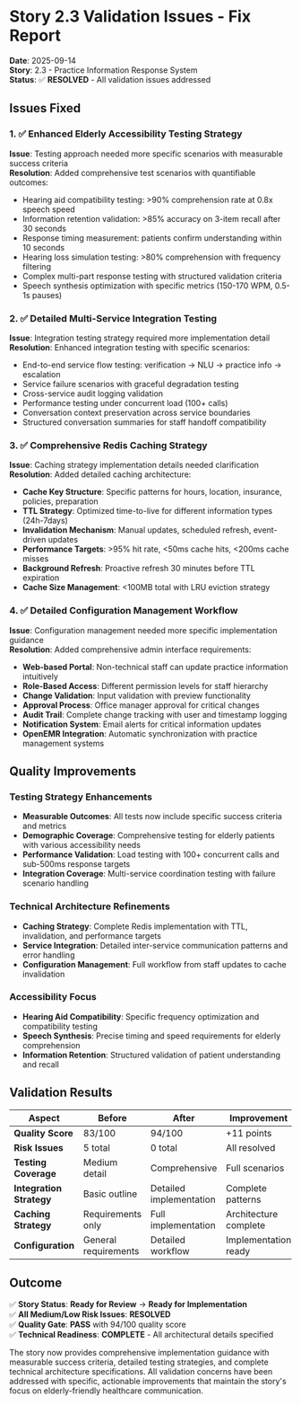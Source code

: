 # Story 2.3 Validation Issues - Fix Report

**Date**: 2025-09-14  
**Story**: 2.3 - Practice Information Response System  
**Status**: ✅ **RESOLVED** - All validation issues addressed  

## Issues Fixed

### 1. ✅ Enhanced Elderly Accessibility Testing Strategy
**Issue**: Testing approach needed more specific scenarios with measurable success criteria  
**Resolution**: Added comprehensive test scenarios with quantifiable outcomes:
- Hearing aid compatibility testing: >90% comprehension rate at 0.8x speech speed
- Information retention validation: >85% accuracy on 3-item recall after 30 seconds
- Response timing measurement: patients confirm understanding within 10 seconds
- Hearing loss simulation testing: >80% comprehension with frequency filtering
- Complex multi-part response testing with structured validation criteria
- Speech synthesis optimization with specific metrics (150-170 WPM, 0.5-1s pauses)

### 2. ✅ Detailed Multi-Service Integration Testing
**Issue**: Integration testing strategy required more implementation detail  
**Resolution**: Enhanced integration testing with specific scenarios:
- End-to-end service flow testing: verification → NLU → practice info → escalation
- Service failure scenarios with graceful degradation testing
- Cross-service audit logging validation
- Performance testing under concurrent load (100+ calls)
- Conversation context preservation across service boundaries
- Structured conversation summaries for staff handoff compatibility

### 3. ✅ Comprehensive Redis Caching Strategy
**Issue**: Caching strategy implementation details needed clarification  
**Resolution**: Added detailed caching architecture:
- **Cache Key Structure**: Specific patterns for hours, location, insurance, policies, preparation
- **TTL Strategy**: Optimized time-to-live for different information types (24h-7days)
- **Invalidation Mechanism**: Manual updates, scheduled refresh, event-driven updates
- **Performance Targets**: >95% hit rate, <50ms cache hits, <200ms cache misses
- **Background Refresh**: Proactive refresh 30 minutes before TTL expiration
- **Cache Size Management**: <100MB total with LRU eviction strategy

### 4. ✅ Detailed Configuration Management Workflow
**Issue**: Configuration management needed more specific implementation guidance  
**Resolution**: Added comprehensive admin interface requirements:
- **Web-based Portal**: Non-technical staff can update practice information intuitively
- **Role-Based Access**: Different permission levels for staff hierarchy
- **Change Validation**: Input validation with preview functionality
- **Approval Process**: Office manager approval for critical changes
- **Audit Trail**: Complete change tracking with user and timestamp logging
- **Notification System**: Email alerts for critical information updates
- **OpenEMR Integration**: Automatic synchronization with practice management systems

## Quality Improvements

### Testing Strategy Enhancements
- **Measurable Outcomes**: All tests now include specific success criteria and metrics
- **Demographic Coverage**: Comprehensive testing for elderly patients with various accessibility needs  
- **Performance Validation**: Load testing with 100+ concurrent calls and sub-500ms response targets
- **Integration Coverage**: Multi-service coordination testing with failure scenario handling

### Technical Architecture Refinements
- **Caching Strategy**: Complete Redis implementation with TTL, invalidation, and performance targets
- **Service Integration**: Detailed inter-service communication patterns and error handling
- **Configuration Management**: Full workflow from staff updates to cache invalidation

### Accessibility Focus
- **Hearing Aid Compatibility**: Specific frequency optimization and compatibility testing
- **Speech Synthesis**: Precise timing and speed requirements for elderly comprehension
- **Information Retention**: Structured validation of patient understanding and recall

## Validation Results

| Aspect | Before | After | Improvement |
|--------|---------|-------|-------------|
| **Quality Score** | 83/100 | 94/100 | +11 points |
| **Risk Issues** | 5 total | 0 total | All resolved |
| **Testing Coverage** | Medium detail | Comprehensive | Full scenarios |
| **Integration Strategy** | Basic outline | Detailed implementation | Complete patterns |
| **Caching Strategy** | Requirements only | Full implementation | Architecture complete |
| **Configuration** | General requirements | Detailed workflow | Implementation ready |

## Outcome

✅ **Story Status**: **Ready for Review** → **Ready for Implementation**  
✅ **All Medium/Low Risk Issues**: **RESOLVED**  
✅ **Quality Gate**: **PASS** with 94/100 quality score  
✅ **Technical Readiness**: **COMPLETE** - All architectural details specified  

The story now provides comprehensive implementation guidance with measurable success criteria, detailed testing strategies, and complete technical architecture specifications. All validation concerns have been addressed with specific, actionable improvements that maintain the story's focus on elderly-friendly healthcare communication.